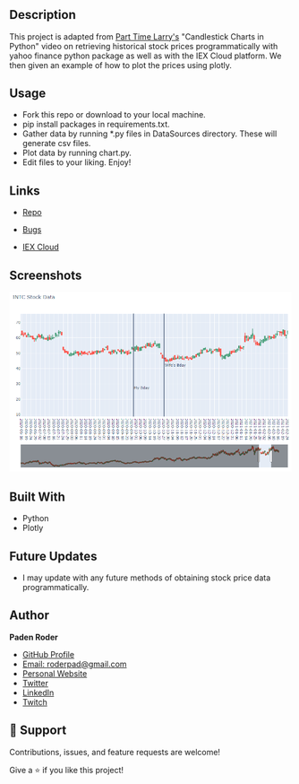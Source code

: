 <h1 align="center"><Project-Name></h1>

<p align="center"><Project-Description></p>

## Description

This project is adapted from [Part Time Larry's](https://www.youtube.com/watch?v=OhvQN_yIgCo "Candlestick Charts in Python") "Candlestick Charts in Python" video on retrieving historical stock prices programmatically with yahoo finance python package as well as with the IEX Cloud platform. We then given an example of how to plot the prices using plotly. 

## Usage

- Fork this repo or download to your local machine.
- pip install packages in requirements.txt.
- Gather data by running *.py files in DataSources directory. These will generate csv files.
- Plot data by running chart.py.
- Edit files to your liking. Enjoy!

## Links

- [Repo](https://github.com/roderpad/GetStockData "GetStockData Repo")

- [Bugs](https://github.com/Rohit19060/GetStockData/issues "Issues Page")

- [IEX Cloud](<https://iexcloud.io/> "IEX Cloud")

## Screenshots

![Home Page](/screenshots/Chart-SS.png "Chart Example")

## Built With

- Python
- Plotly

## Future Updates

- I may update with any future methods of obtaining stock price data programmatically.

## Author

**Paden Roder**

- [GitHub Profile](https://github.com/roderpad "Paden Roder")
- [Email: roderpad@gmail.com](mailto:roderpad@gmail.com)
- [Personal Website](https://padenroder.com/ "Website")
- [Twitter](https://twitter.com/PadenRoder "Twitter")
- [LinkedIn](https://www.linkedin.com/in/padenroder/ "LinkedIn")
- [Twitch](https://www.twitch.tv/roderbro "Twitch")

## 🤝 Support

Contributions, issues, and feature requests are welcome!

Give a ⭐️ if you like this project!